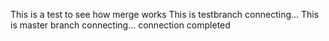 This is a test to see how merge works
This is testbranch connecting...
This is master branch connecting...
connection completed